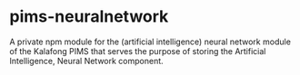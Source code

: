 # pims-neuralnetwork
A private npm module for the (artificial intelligence) neural network module of the
Kalafong PIMS that serves the purpose of storing the Artificial Intelligence,
Neural Network component.
